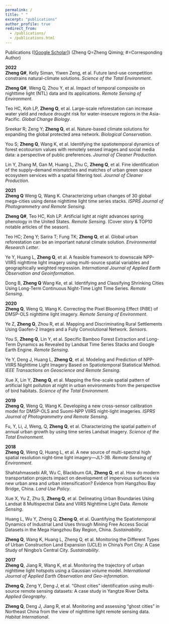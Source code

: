 ```yaml
---
permalink: /
title: " "
excerpt: "publications"
author_profile: true
redirect_from: 
  - /publications/
  - /publications.html
---
```


Publications ([[Google Scholar](https://scholar.google.com/citations?user=azf48tgAAAAJ&hl=en)])
(Zheng Q=Zheng Qiming; #=Corresponding Author)

**2022**   
**Zheng Q#**, Kelly Siman, Yiwen Zeng, et al. Future land-use competition constrains natural-climate solutions. *Science of the Total Environment*.

**Zheng Q#**, Weng Q, Zhou Y, et al. Impact of temporal composite on nighttime light (NTL) data and its applications. *Remote Sensing of Environment*.

Teo HC, Koh LP, **Zheng Q**, et al. Large-scale reforestation can increase water yield and reduce drought risk for water-insecure regions in the Asia-Pacific. *Global Change Biology*. 

Sreekar R; Zeng Y; **Zheng Q**, et al. Nature-based climate solutions for expanding the global protected area network. *Biological Conservation*. 

You S; **Zheng Q**, Wang K, et al. Identifying the spatiotemporal dynamics of forest ecotourism values with remotely sensed images and social media data: a perspective of public preferences. *Journal of Cleaner Production*.

Lin Y, Zhang M, Gan M, Huang L, Zhu C, **Zheng Q**, et al. Fine identification of the supply–demand mismatches and matches of urban green space ecosystem services with a spatial filtering tool. *Journal of Cleaner Production*.

**2021**   
**Zheng Q** Weng Q, Wang K. Characterizing urban changes of 30 global mega-cities using dense nighttime light time series stacks. *ISPRS Journal of Photogrammetry and Remote Sensing*. 

**Zheng Q#**, Teo HC, Koh LP. Artificial light at night advances spring phenology in the United States. *Remote Sensing*. (Cover story & TOP10 notable articles of the season).

Teo HC; Zeng Y; Sarira T; Fung TK; **Zheng Q**, et al. Global urban reforestation can be an important natural climate solution. *Environmental Research Letter*.

Ye Y, Huang L, **Zheng Q**, et al. A feasible framework to downscale NPP-VIIRS nighttime light imagery using multi-source spatial variables and geographically weighted regression. *International Journal of Applied Earth Observation and Geoinformation*.

Dong B, **Zheng Q** Wang Ke, et al. Identifying and Classifying Shrinking Cities Using Long-Term Continuous Night-Time Light Time Series. *Remote Sensing*.

**2020**   
**Zheng Q**, Weng Q, Wang K. Correcting the Pixel Blooming Effect (PiBE) of DMSP-OLS nighttime light imagery. *Remote Sensing of Environment*.

Ye Z, **Zheng Q**, Zhou R, et al. Mapping and Discriminating Rural Settlements Using Gaofen-2 Images and a Fully Convolutional Network. *Sensors*.

You S, **Zheng Q**, Lin Y, et al. Specific Bamboo Forest Extraction and Long-Term Dynamics as Revealed by Landsat Time Series Stacks and Google Earth Engine. *Remote Sensing*.

Ye Y, Deng J, Huang L, **Zheng Q**, et al. Modeling and Prediction of NPP-VIIRS Nighttime Light Imagery Based on Spatiotemporal Statistical Method. *IEEE Transactions on Geoscience and Remote Sensing*.

Xue X, Lin Y, **Zheng Q**, et al. Mapping the fine-scale spatial pattern of artificial light pollution at night in urban environments from the perspective of bird habitats. *Science of the Total Environment*.

**2019**   
**Zheng Q**, Weng Q, Wang K. Developing a new cross-sensor calibration model for DMSP-OLS and Suomi-NPP VIIRS night-light imageries. *ISPRS Journal of Photogrammetry and Remote Sensing*.

Fu, Y, Li, J, Weng, Q, **Zheng Q**, et al. Characterizing the spatial pattern of annual urban growth by using time series Landsat imagery. *Science of the Total Environment*.

**2018**   
**Zheng Q**, Weng Q, Huang L, et al. A new source of multi-spectral high spatial resolution night-time light imagery—JL1-3B. *Remote Sensing of Environment*.

Shahtahmassebi AR, Wu C, Blackburn GA, **Zheng Q**, et al. How do modern transportation projects impact on development of impervious surfaces via new urban area and urban intensification? Evidence from Hangzhou Bay Bridge, China. *Land Use Policy*.

Xue X, Yu Z, Zhu S, **Zheng Q**, et al. Delineating Urban Boundaries Using Landsat 8 Multispectral Data and VIIRS Nighttime Light Data. *Remote Sensing*. 

Huang L, Wu Y, Zheng Q, **Zheng Q**, et al. Quantifying the Spatiotemporal Dynamics of Industrial Land Uses through Mining Free Access Social Datasets in the Mega Hangzhou Bay Region, China. *Sustainability*.

**Zheng Q**, Wang K, Huang L, Zheng Q, et al. Monitoring the Different Types of Urban Construction Land Expansion (UCLE) in China’s Port City: A Case Study of Ningbo’s Central City. *Sustainability*.

**2017**   
**Zheng Q**, Jiang R, Wang K, et al. Monitoring the trajectory of urban nighttime light hotspots using a Gaussian volume model. *International Journal of Applied Earth Observation and Geo-information*.

**Zheng Q**, Zeng Y, Deng J, et al. “Ghost cities” identification using multi-source remote sensing datasets: A case study in Yangtze River Delta. *Applied Geography*. 

**Zheng Q**, Deng J, Jiang R, et al. Monitoring and assessing “ghost cities” in Northeast China from the view of nighttime light remote sensing data. *Habitat International*. 
